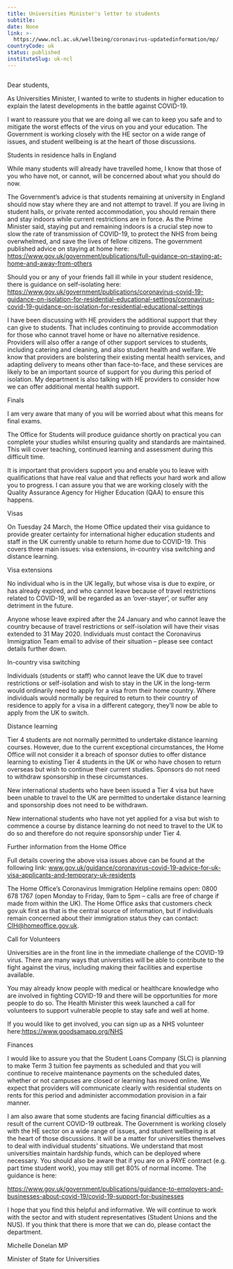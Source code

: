 ```yaml
---
title: Universities Minister's letter to students
subtitle: 
date: None
link: >-
  https://www.ncl.ac.uk/wellbeing/coronavirus-updatedinformation/mp/
countryCode: uk
status: published
instituteSlug: uk-ncl
---
```

![]()

Dear students,

As Universities Minister, I wanted to write to students in higher education to explain the latest developments in the battle against COVID-19.

I want to reassure you that we are doing all we can to keep you safe and to mitigate the worst effects of the virus on you and your education. The Government is working closely with the HE sector on a wide range of issues, and student wellbeing is at the heart of those discussions.

Students in residence halls in England



While many students will already have travelled home, I know that those of you who have not, or cannot, will be concerned about what you should do now.

The Government’s advice is that students remaining at university in England should now stay where they are and not attempt to travel. If you are living in student halls, or private rented accommodation, you should remain there and stay indoors while current restrictions are in force. As the Prime Minister said, staying put and remaining indoors is a crucial step now to slow the rate of transmission of COVID-19, to protect the NHS from being overwhelmed, and save the lives of fellow citizens. The government published advice on staying at home here: https://www.gov.uk/government/publications/full-guidance-on-staying-at-home-and-away-from-others

Should you or any of your friends fall ill while in your student residence, there is guidance on self-isolating here: https://www.gov.uk/government/publications/coronavirus-covid-19-guidance-on-isolation-for-residential-educational-settings/coronavirus-covid-19-guidance-on-isolation-for-residential-educational-settings

I have been discussing with HE providers the additional support that they can give to students. That includes continuing to provide accommodation for those who cannot travel home or have no alternative residence. Providers will also offer a range of other support services to students, including catering and cleaning, and also student health and welfare. We know that providers are bolstering their existing mental health services, and adapting delivery to means other than face-to-face, and these services are likely to be an important source of support for you during this period of isolation. My department is also talking with HE providers to consider how we can offer additional mental health support.

Finals

I am very aware that many of you will be worried about what this means for final exams.

The Office for Students will produce guidance shortly on practical you can complete your studies whilst ensuring quality and standards are maintained. This will cover teaching, continued learning and assessment during this difficult time.

It is important that providers support you and enable you to leave with qualifications that have real value and that reflects your hard work and allow you to progress. I can assure you that we are working closely with the Quality Assurance Agency for Higher Education (QAA) to ensure this happens.

Visas



On Tuesday 24 March, the Home Office updated their visa guidance to provide greater certainty for international higher education students and staff in the UK currently unable to return home due to COVID-19. This covers three main issues: visa extensions, in-country visa switching and distance learning.

Visa extensions

No individual who is in the UK legally, but whose visa is due to expire, or has already expired, and who cannot leave because of travel restrictions related to COVID-19, will be regarded as an ‘over-stayer’, or suffer any detriment in the future.

Anyone whose leave expired after the 24 January and who cannot leave the country because of travel restrictions or self-isolation will have their visas extended to 31 May 2020. Individuals must contact the Coronavirus Immigration Team email to advise of their situation – please see contact details further down.

In-country visa switching



Individuals (students or staff) who cannot leave the UK due to travel restrictions or self-isolation and wish to stay in the UK in the long-term would ordinarily need to apply for a visa from their home country. Where individuals would normally be required to return to their country of residence to apply for a visa in a different category, they’ll now be able to apply from the UK to switch.

Distance learning

Tier 4 students are not normally permitted to undertake distance learning courses. However, due to the current exceptional circumstances, the Home Office will not consider it a breach of sponsor duties to offer distance learning to existing Tier 4 students in the UK or who have chosen to return overseas but wish to continue their current studies. Sponsors do not need to withdraw sponsorship in these circumstances.

New international students who have been issued a Tier 4 visa but have been unable to travel to the UK are permitted to undertake distance learning and sponsorship does not need to be withdrawn.

New international students who have not yet applied for a visa but wish to commence a course by distance learning do not need to travel to the UK to do so and therefore do not require sponsorship under Tier 4.

Further information from the Home Office



Full details covering the above visa issues above can be found at the following link: www.gov.uk/guidance/coronavirus-covid-19-advice-for-uk-visa-applicants-and-temporary-uk-residents

The Home Office’s Coronavirus Immigration Helpline remains open: 0800 678 1767 (open Monday to Friday, 9am to 5pm – calls are free of charge if made from within the UK). The Home Office asks that customers check gov.uk first as that is the central source of information, but if individuals remain concerned about their immigration status they can contact: CIH@homeoffice.gov.uk.

Call for Volunteers

Universities are in the front line in the immediate challenge of the COVID-19 virus. There are many ways that universities will be able to contribute to the fight against the virus, including making their facilities and expertise available.

You may already know people with medical or healthcare knowledge who are involved in fighting COVID-19 and there will be opportunities for more people to do so. The Health Minister this week launched a call for volunteers to support vulnerable people to stay safe and well at home.

If you would like to get involved, you can sign up as a NHS volunteer here:https://www.goodsamapp.org/NHS

Finances

I would like to assure you that the Student Loans Company (SLC) is planning to make Term 3 tuition fee payments as scheduled and that you will continue to receive maintenance payments on the scheduled dates, whether or not campuses are closed or learning has moved online. We expect that providers will communicate clearly with residential students on rents for this period and administer accommodation provision in a fair manner.

I am also aware that some students are facing financial difficulties as a result of the current COVID-19 outbreak. The Government is working closely with the HE sector on a wide range of issues, and student wellbeing is at the heart of those discussions. It will be a matter for universities themselves to deal with individual students’ situations. We understand that most universities maintain hardship funds, which can be deployed where necessary. You should also be aware that if you are on a PAYE contract (e.g. part time student work), you may still get 80% of normal income. The guidance is here:

https://www.gov.uk/government/publications/guidance-to-employers-and-businesses-about-covid-19/covid-19-support-for-businesses

I hope that you find this helpful and informative. We will continue to work with the sector and with student representatives (Student Unions and the NUS). If you think that there is more that we can do, please contact the department.

Michelle Donelan MP

Minister of State for Universities

